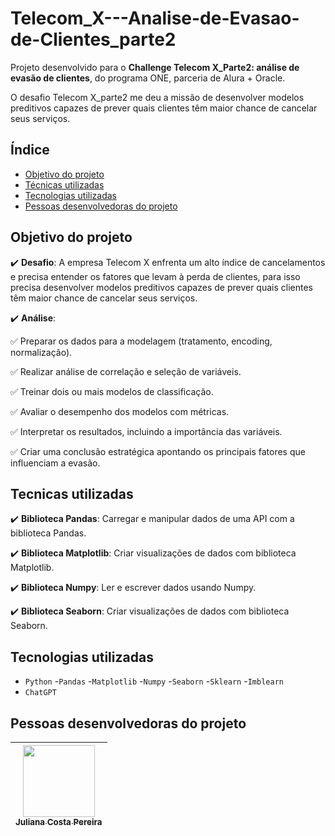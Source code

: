 # Telecom_X---Analise-de-Evasao-de-Clientes_parte2

Projeto desenvolvido para o **Challenge Telecom X_Parte2: análise de evasão de clientes**, do programa ONE, parceria de Alura + Oracle.

O desafio Telecom X_parte2 me deu a missão de desenvolver modelos preditivos capazes de prever quais clientes têm maior chance de cancelar seus serviços.
## Índice
- <a href="#objetivo">Objetivo do projeto<a/>
- <a href="#tecnicas">Técnicas utilizadas<a/>
- <a href="#tecnologias">Tecnologias utilizadas<a/>
- <a href="#desenvolvedor">Pessoas desenvolvedoras do projeto<a/>

## Objetivo do projeto

:heavy_check_mark: **Desafio**: A empresa Telecom X enfrenta um alto índice de cancelamentos e precisa entender os fatores que levam à perda de clientes, para isso precisa desenvolver modelos preditivos capazes de prever quais clientes têm maior chance de cancelar seus serviços. 

:heavy_check_mark: **Análise**: 

✅ Preparar os dados para a modelagem (tratamento, encoding, normalização).

✅ Realizar análise de correlação e seleção de variáveis.

✅ Treinar dois ou mais modelos de classificação.

✅ Avaliar o desempenho dos modelos com métricas.

✅ Interpretar os resultados, incluindo a importância das variáveis.

✅ Criar uma conclusão estratégica apontando os principais fatores que influenciam a evasão.

## Tecnicas utilizadas

:heavy_check_mark: **Biblioteca Pandas**: Carregar e manipular dados de uma API com a biblioteca Pandas.

:heavy_check_mark: **Biblioteca Matplotlib**: Criar visualizações de dados com biblioteca Matplotlib.

:heavy_check_mark: **Biblioteca Numpy**: Ler e escrever dados usando Numpy.

:heavy_check_mark: **Biblioteca Seaborn**: Criar visualizações de dados com biblioteca Seaborn.

## Tecnologias utilizadas

- ``Python``
-``Pandas``
-``Matplotlib``
-``Numpy``
-``Seaborn``
-``Sklearn``
-``Imblearn``
- ``ChatGPT``
  
## Pessoas desenvolvedoras do projeto

| [<img loading="lazy" src="https://avatars.githubusercontent.com/u/181144451?v=4" width=115><br><sub>Juliana Costa Pereira</sub>](https://github.com/Juliana-CP) |
| :---: |
